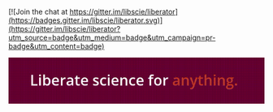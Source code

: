 [![Join the chat at https://gitter.im/libscie/liberator](https://badges.gitter.im/libscie/liberator.svg)](https://gitter.im/libscie/liberator?utm_source=badge&utm_medium=badge&utm_campaign=pr-badge&utm_content=badge)

![animation-header.gif](resources/animation-header.gif)